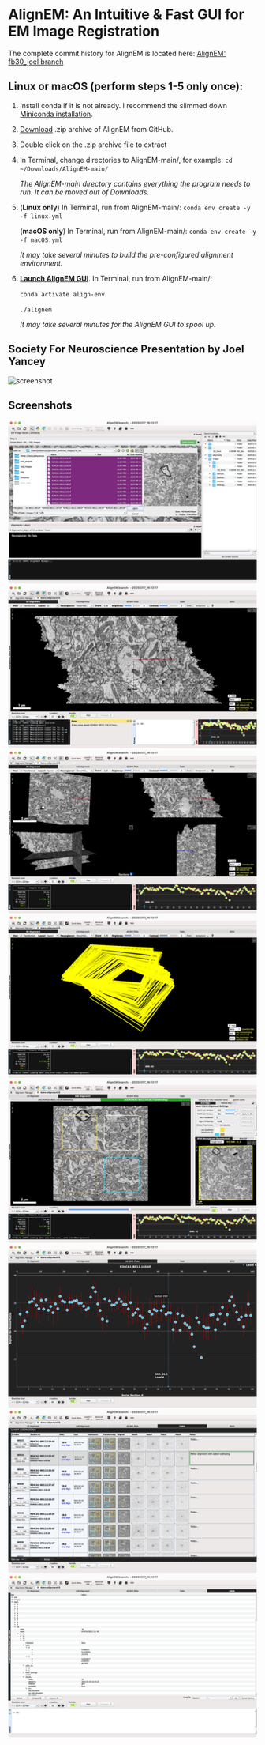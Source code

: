 # AlignEM: An Intuitive & Fast GUI for EM Image Registration
The complete commit history for AlignEM is located here: [AlignEM: fb30_joel branch](https://github.com/mcellteam/swift-ir/tree/fb30_joel)

## Linux or macOS (perform steps 1-5 only once):
1. Install conda if it is not already. I recommend the slimmed down [Miniconda installation](https://www.anaconda.com/docs/getting-started/miniconda/install).
2. [Download](https://github.com/joelyancey/AlignEM/archive/refs/heads/main.zip) .zip archive of AlignEM from GitHub.
3. Double click on the .zip archive file to extract
4. In Terminal, change directories to AlignEM-main/, for example: `cd ~/Downloads/AlignEM-main/`
   
   *The AlignEM-main directory contains everything the program needs to run. It can be moved out of Downloads.*

5. (**Linux only**) In Terminal, run from AlignEM-main/: `conda env create -y -f linux.yml`

   (**macOS only**) In Terminal, run from AlignEM-main/: `conda env create -y -f macOS.yml`
   
   *It may take several minutes to build the pre-configured alignment environment.*
7. <ins>**Launch AlignEM GUI**</ins>. In Terminal, run from AlignEM-main/:
   
   `conda activate align-env`
   
   `./alignem`
   
   *It may take several minutes for the AlignEM GUI to spool up.*

## Society For Neuroscience Presentation by Joel Yancey
![screenshot](assets/joelyancey-sfn-poster.jpg)

## Screenshots

![screenshot](assets/screenshot00.png)
![screenshot](assets/screenshot17.png)
![screenshot](assets/screenshot07.png)
![screenshot](assets/screenshot08.png)
![screenshot](assets/screenshot10.png)
![screenshot](assets/screenshot11.png)
![screenshot](assets/screenshot12.png)
![screenshot](assets/screenshot14.png)


